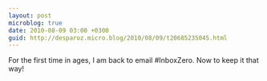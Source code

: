 ```yaml
---
layout: post
microblog: true
date: 2010-08-09 03:00 +0300
guid: http://desparoz.micro.blog/2010/08/09/t20685235045.html
---
```

For the first time in ages, I am back to email #InboxZero. Now to keep it that way!
